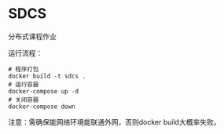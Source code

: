 # SDCS
分布式课程作业

运行流程：
```shell
# 程序打包
docker build -t sdcs .
# 运行容器
docker-compose up -d
# 关闭容器
docker-compose down
```
注意：需确保能网络环境能联通外网，否则docker build大概率失败。
